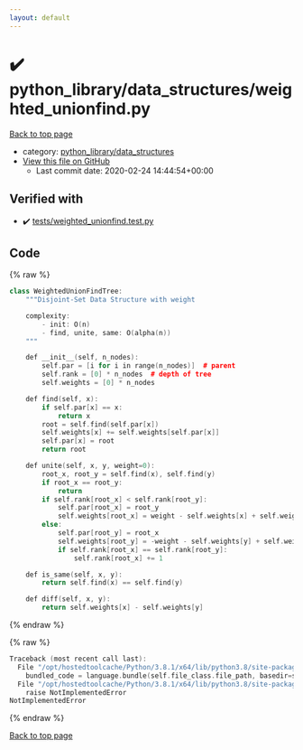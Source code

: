 ```yaml
---
layout: default
---
```


<!-- mathjax config similar to math.stackexchange -->
<script type="text/javascript" async
  src="https://cdnjs.cloudflare.com/ajax/libs/mathjax/2.7.5/MathJax.js?config=TeX-MML-AM_CHTML">
</script>
<script type="text/x-mathjax-config">
  MathJax.Hub.Config({
    TeX: { equationNumbers: { autoNumber: "AMS" }},
    tex2jax: {
      inlineMath: [ ['$','$'] ],
      processEscapes: true
    },
    "HTML-CSS": { matchFontHeight: false },
    displayAlign: "left",
    displayIndent: "2em"
  });
</script>

<script type="text/javascript" src="https://cdnjs.cloudflare.com/ajax/libs/jquery/3.4.1/jquery.min.js"></script>
<script src="https://cdn.jsdelivr.net/npm/jquery-balloon-js@1.1.2/jquery.balloon.min.js" integrity="sha256-ZEYs9VrgAeNuPvs15E39OsyOJaIkXEEt10fzxJ20+2I=" crossorigin="anonymous"></script>
<script type="text/javascript" src="../../../assets/js/copy-button.js"></script>
<link rel="stylesheet" href="../../../assets/css/copy-button.css" />


# :heavy_check_mark: python_library/data_structures/weighted_unionfind.py

<a href="../../../index.html">Back to top page</a>

* category: <a href="../../../index.html#4f7277da04114aac533381a4614f94a3">python_library/data_structures</a>
* <a href="{{ site.github.repository_url }}/blob/master/python_library/data_structures/weighted_unionfind.py">View this file on GitHub</a>
    - Last commit date: 2020-02-24 14:44:54+00:00




## Verified with

* :heavy_check_mark: <a href="../../../verify/tests/weighted_unionfind.test.py.html">tests/weighted_unionfind.test.py</a>


## Code

<a id="unbundled"></a>
{% raw %}
```cpp
class WeightedUnionFindTree:
    """Disjoint-Set Data Structure with weight

    complexity:
        - init: O(n)
        - find, unite, same: O(alpha(n))
    """

    def __init__(self, n_nodes):
        self.par = [i for i in range(n_nodes)]  # parent
        self.rank = [0] * n_nodes  # depth of tree
        self.weights = [0] * n_nodes

    def find(self, x):
        if self.par[x] == x:
            return x
        root = self.find(self.par[x])
        self.weights[x] += self.weights[self.par[x]]
        self.par[x] = root
        return root

    def unite(self, x, y, weight=0):
        root_x, root_y = self.find(x), self.find(y)
        if root_x == root_y:
            return
        if self.rank[root_x] < self.rank[root_y]:
            self.par[root_x] = root_y
            self.weights[root_x] = weight - self.weights[x] + self.weights[y]
        else:
            self.par[root_y] = root_x
            self.weights[root_y] = -weight - self.weights[y] + self.weights[x]
            if self.rank[root_x] == self.rank[root_y]:
                self.rank[root_x] += 1

    def is_same(self, x, y):
        return self.find(x) == self.find(y)

    def diff(self, x, y):
        return self.weights[x] - self.weights[y]

```
{% endraw %}

<a id="bundled"></a>
{% raw %}
```cpp
Traceback (most recent call last):
  File "/opt/hostedtoolcache/Python/3.8.1/x64/lib/python3.8/site-packages/onlinejudge_verify/docs.py", line 348, in write_contents
    bundled_code = language.bundle(self.file_class.file_path, basedir=self.cpp_source_path)
  File "/opt/hostedtoolcache/Python/3.8.1/x64/lib/python3.8/site-packages/onlinejudge_verify/languages/python.py", line 68, in bundle
    raise NotImplementedError
NotImplementedError

```
{% endraw %}

<a href="../../../index.html">Back to top page</a>

